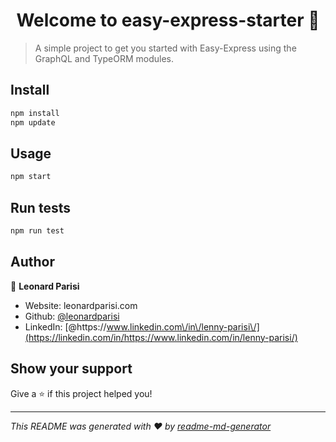 <h1 align="center">Welcome to easy-express-starter 👋</h1>
<p>
</p>

> A simple project to get you started with Easy-Express using the GraphQL and TypeORM modules.

## Install

```sh
npm install
npm update
```

## Usage

```sh
npm start
```

## Run tests

```sh
npm run test
```

## Author

👤 **Leonard Parisi**

- Website: leonardparisi.com
- Github: [@leonardparisi](https://github.com/leonardparisi)
- LinkedIn: [@https:\/\/www.linkedin.com\/in\/lenny-parisi\/](https://linkedin.com/in/https://www.linkedin.com/in/lenny-parisi/)

## Show your support

Give a ⭐️ if this project helped you!

---

_This README was generated with ❤️ by [readme-md-generator](https://github.com/kefranabg/readme-md-generator)_
